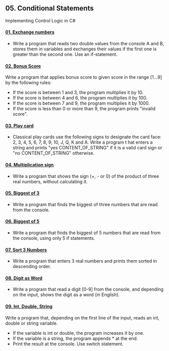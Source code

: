 ## 05. Conditional Statements

Implementing Control Logic in C#

#### [01. Exchange numbers](01.%20ExchangeNumbers)
 - Write a program that reads two double values from the console A and B, stores them in variables and exchanges 
 their values if the first one is greater than the second one. Use an if-statement. 
 
#### [02. Bonus Score](02.%20BonusScore)

  Write a program that applies bonus score to given score in the range [1…9] by the following rules:
   - If the score is between 1 and 3, the program multiplies it by 10.
   - If the score is between 4 and 6, the program multiplies it by 100.
   - If the score is between 7 and 9, the program multiplies it by 1000.
   - If the score is less than 0 or more than 9, the program prints "invalid score".
#### [03. Play card](03.%20PlayCard)
 - Classical play cards use the following signs to designate the card face: 2, 3, 4, 5, 6, 7, 8, 9, 10, J, Q, K and A. Write a program t
 hat enters a string and prints "yes CONTENT_OF_STRING" if it is a valid card sign or "no CONTENT_OF_STRING" otherwise.
 
#### [04. Multiplication sign](04.%20MultiplicationSIgn)
 - Write a program that shows the sign (+, - or 0) of the product of three real numbers, without calculating it.
 
#### [05. Biggest of 3](05.%20BiggestOfThree)
 - Write a program that finds the biggest of three numbers that are read from the console.
 
#### [06. Biggest of 5](06.%20BiggestOfFive)
 - Write a program that finds the biggest of 5 numbers that are read from the console, using only 5 if statements.
 
#### [07. Sort 3 Numbers](07.%20SortNumbers)
 - Write a program that enters 3 real numbers and prints them sorted in descending order.
 
#### [08. Digit as Word](08.%20DigitAsWord)
 - Write a program that read a digit [0-9] from the console, and depending on the input, shows the digit as a word (in English).
 
#### [09. Int, Double, String](09.%20IntDoubleString)

  Write a program that, depending on the first line of the input, reads an int, double or string variable.
   - If the variable is int or double, the program increases it by one.
   - If the variable is a string, the program appends * at the end.
   - Print the result at the console. Use switch statement.
